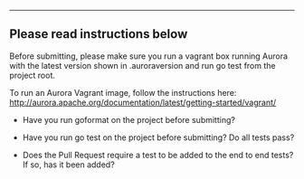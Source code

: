 -----------------------------------------
## Please read instructions below ##

Before submitting, please make sure you run a vagrant box running Aurora with the latest version shown in .auroraversion and run go test from the project root.

To run an Aurora Vagrant image, follow the instructions here:
http://aurora.apache.org/documentation/latest/getting-started/vagrant/

* Have you run goformat on the project before submitting?

* Have you run go test on the project before submitting? Do all tests pass?

* Does the Pull Request require a test to be added to the end to end tests? If so, has it been added?
